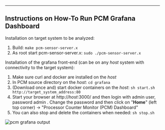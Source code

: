--------------------------------------------------------------------------------
Instructions on How-To Run PCM Grafana Dashboard
--------------------------------------------------------------------------------

Installation on target system to be analyzed:
1.  Build: `make pcm-sensor-server.x`
2.  As root start pcm-sensor-server.x: `sudo ./pcm-sensor-server.x`


Installation of the grafana front-end (can be on any *host* system with connectivity to the target system):
1.  Make sure curl and docker are installed on the *host*
2.  In PCM source directory on the *host*: `cd grafana`
3.  (Download once and) start docker containers on the *host*: `sh start.sh http://target_system_address:80`
4.  Start your browser at http://*host*:3000/ and then login with admin user, password admin . Change the password and then click on "**Home**" (left top corner) -> "Processor Counter Monitor (PCM) Dashboard"
5.  You can also stop and delete the containers when needed: `sh stop.sh`

![pcm grafana output](https://raw.githubusercontent.com/wiki/opcm/pcm/pcm-dashboard.png)

